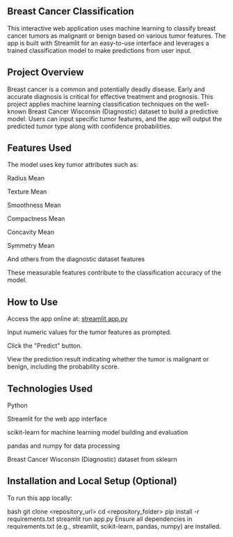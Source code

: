 
## Breast Cancer Classification 
This interactive web application uses machine learning to classify breast cancer tumors as malignant or benign based on various tumor features. The app is built with Streamlit for an easy-to-use interface and leverages a trained classification model to make predictions from user input.

## Project Overview
Breast cancer is a common and potentially deadly disease. Early and accurate diagnosis is critical for effective treatment and prognosis. This project applies machine learning classification techniques on the well-known Breast Cancer Wisconsin (Diagnostic) dataset to build a predictive model. Users can input specific tumor features, and the app will output the predicted tumor type along with confidence probabilities.

## Features Used
The model uses key tumor attributes such as:

Radius Mean

Texture Mean

Smoothness Mean

Compactness Mean

Concavity Mean

Symmetry Mean

And others from the diagnostic dataset features

These measurable features contribute to the classification accuracy of the model.

## How to Use
Access the app online at: [streamlit app.py](https://manosree30-breast-cancer--app-i4o2on.streamlit.app/)

Input numeric values for the tumor features as prompted.

Click the "Predict" button.

View the prediction result indicating whether the tumor is malignant or benign, including the probability score.

## Technologies Used
Python

Streamlit for the web app interface

scikit-learn for machine learning model building and evaluation

pandas and numpy for data processing

Breast Cancer Wisconsin (Diagnostic) dataset from sklearn

## Installation and Local Setup (Optional)
To run this app locally:

bash
git clone <repository_url>
cd <repository_folder>
pip install -r requirements.txt
streamlit run app.py
Ensure all dependencies in requirements.txt (e.g., streamlit, scikit-learn, pandas, numpy) are installed.